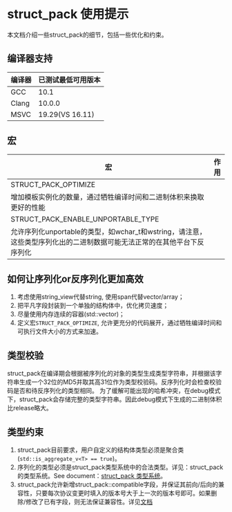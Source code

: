 # struct_pack 使用提示
本文档介绍一些struct_pack的细节，包括一些优化和约束。
## 编译器支持
| 编译器      | 已测试最低可用版本 |
| ----------- | ------------------ |
| GCC         | 10.1               |
| Clang       | 10.0.0             |
| MSVC        | 19.29(VS 16.11)    |
## 宏
| 宏      | 作用 |
| ----------- | ------------------ |
| STRUCT_PACK_OPTIMIZE               |
增加模板实例化的数量，通过牺牲编译时间和二进制体积来换取更好的性能    | |
STRUCT_PACK_ENABLE_UNPORTABLE_TYPE |
允许序列化unportable的类型，如wchar_t和wstring，请注意，这些类型序列化出的二进制数据可能无法正常的在其他平台下反序列化|
## 如何让序列化or反序列化更加高效
1. 考虑使用string_view代替string, 使用span代替vector/array；
2. 把平凡字段封装到一个单独的结构体中，优化拷贝速度；
3. 尽量使用内存连续的容器(std::vector)；
4. 定义宏`STRUCT_PACK_OPTIMIZE`, 允许更充分的代码展开，通过牺牲编译时间和可执行文件大小的方式来加速。
##  类型校验
struct_pack在编译期会根据被序列化的对象的类型生成类型字符串，并根据该字符串生成一个32位的MD5并取其高31位作为类型校验码。反序列化时会检查校验码是否和待反序列化的类型相同。
为了缓解可能出现的哈希冲突，在debug模式下，struct_pack会存储完整的类型字符串。因此debug模式下生成的二进制体积比release略大。
##  类型约束
1. struct_pack目前要求，用户自定义的结构体类型必须是聚合类(`std::is_aggregate_v<T> == true`)。
2. 序列化的类型必须是struct_pack类型系统中的合法类型。详见：struct_pack的类型系统。See document：[struct_pack 类型系统](https://alibaba.github.io/yalantinglibs/zh/struct_pack/struct_pack_type_system.html)。
3. struct_pack允许新增struct_pack::compatible字段，并保证其前向/后向的兼容性，只要每次协议变更时填入的版本号大于上一次的版本号即可。如果删除/修改了已有字段，则无法保证兼容性。详见[文档](https://alibaba.github.io/yalantinglibs/zh/struct_pack/struct_pack_type_system.html#%E5%85%BC%E5%AE%B9%E7%B1%BB%E5%9E%8B)

